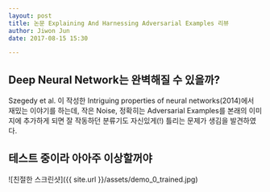 ```yaml
---
layout: post
title: 논문 Explaining And Harnessing Adversarial Examples 리뷰
author: Jiwon Jun
date: 2017-08-15 15:30

---
```

## Deep Neural Network는 완벽해질 수 있을까?

Szegedy et al. 이 작성한 Intriguing properties of neural networks(2014)에서 재밌는 이야기를 하는데, 작은 Noise, 정확히는 Adversarial Examples를 본래의 이미지에 추가하게 되면 잘 작동하던 분류기도 자신있게(!) 틀리는 문제가 생김을 발견하였다.

## 테스트 중이라 아아주 이상할꺼야

![친절한 스크린샷]({{ site.url }}/assets/demo_0_trained.jpg)